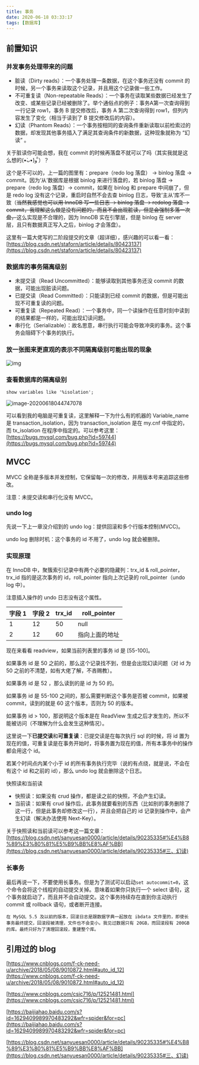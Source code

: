 ```yaml
---
title: 事务
date: 2020-06-18 03:33:17
tags: [数据库] 
---
```


## 前置知识

### 并发事务处理带来的问题

* 脏读（Dirty reads）：一个事务处理一条数据，在这个事务还没有 commit 的时候，另一个事务来读取这个记录，并且用这个记录做一些工作。
* 不可重复读（Non-repeatable Reads）：一个事务在读取某些数据已经发生了改变、或某些记录已经被删除了。举个通俗点的例子：事务A第一次查询得到一行记录 row1，事务 B 提交修改后，事务 A 第二次查询得到 row1，但列内容发生了变化（相当于读到了 B 提交修改后的内容）。
* 幻读（Phantom Reads）：一个事务按相同的查询条件重新读取以前检索过的数据，却发现其他事务插入了满足其查询条件的新数据，这种现象就称为 “幻读” 。

关于脏读你可能会想，我在 commit 的时候再落盘不就可以了吗（其实我就是这么想的(•̀ᴗ•́)و ̑̑）？

这个是不可以的，上一篇的图里有：prepare（redo log 落盘） -> binlog 落盘 -> commit。因为‘从’数据库是根据 binlog 来进行落盘的，若 binlog 落盘 -> prepare（redo log 落盘）-> commit，如果在 binlog 和 prepare 中间崩了，但是 redo log 没有这个记录，重启时自然不会去查 binlog 日志，导致‘主从’库不一致（~~当然我感觉也可以用 InnoDB 写一些日志 -> binlog 落盘 -> redolog 落盘 -> commit，我理解这么做是没有问题的，而且不会出现脏读，但是会强制多落一次盘，~~这么实现是不合理的，因为 InnoDB 实在引擎层，但是 binlog 在 server 层，且只有数据真正写入之后，binlog 才会落盘）。

这里有一篇大佬写的二阶段提交的文章（超详细），感兴趣的可以看一看：[https://blog.csdn.net/staforn/article/details/80423137](https://blog.csdn.net/staforn/article/details/80423137)

### 数据库的事务隔离级别

* 未提交读（Read Uncommitted）：能够读取到其他事务还没 commit 的数据，可能出现脏读问题。
* 已提交读（Read Committed）：只能读到已经 commit 的数据，但是可能出现不可重复读的问题。
* 可重复读（Repeated Read）：一个事务中，同一个读操作在任意时刻中读到的结果都是一样的，可能出现幻读问题。
* 串行化（Serializable）：故名思意，串行执行可能会导致冲突的事务。这个事务会阻碍下个事务的执行。

### 放一张图来更直观的表示不同隔离级别可能出现的现象

![img](/images/2020618-0440.png)

### 查看数据库的隔离级别

```
show variables like '%isolation';
```

![image-20200618044747078](/images/image-20200618044747078.png)

可以看到我的电脑是可重复读，这里解释一下为什么有的机器的 Variable_name 是 transaction_isolation，因为 transaction_isolation 是在 my.cnf 中指定的，而 tx_isolation 在程序中指定的。可以参考这里：[https://bugs.mysql.com/bug.php?id=59744](https://bugs.mysql.com/bug.php?id=59744)

## MVCC

MVCC 全称是多版本并发控制，它保留每一次的修改，并用版本号来追踪这些修改。

注意：未提交读和串行化没有 MVCC。

### undo log

先说一下上一章没介绍到的 undo log：提供回滚和多个行版本控制(MVCC)。 

undo log 删除时机：这个事务的 id 不用了，undo log 就会被删除。

### 实现原理

在 InnoDB 中，聚簇索引记录中有两个必要的隐藏列：trx_id & roll_pointer，trx_id 指的是这次事务的 id，roll_pointer 指向上次记录的 roll_pointer（undo log 中）。

注意插入操作的 undo 日志没有这个属性。

| 字段 1 | 字段 2 | trx_id | roll_pointer   |
| ------ | ------ | ------ | -------------- |
| 1      | 12     | 50     | null           |
| 2      | 12     | 60     | 指向上面的地址 |

现在来看看 readview，如果当前列表里的事务 id 是 [55-100]。

如果事务 id 是 50 之前的，那么这个记录找不到，但是会出现幻读问题（对 id 为 50 之前的不清楚，如有大佬了解，不吝赐教）。

如果事务 id 是 52 ，那么读到的是 id 为 50 的。

如果事务 id 是 55-100 之间的，那么需要判断这个事务是否被 commit，如果被 commit，读到的就是 60 这个版本，否则为 50 的版本。

如果事务 id > 100，那说明这个版本是在 ReadView 生成之后才发生的，所以不能被访问（不理解为什么会发生这种情况）。

这里说一下**已提交读**和**可重复读**：已提交读是在每次执行 sql 的时候，将 id 置为现在的值，可重复读是在事务开始时，将事务置为现在的值，所有本事务中的操作都会用这个 id。

若某个时间点内某个小于 id 的所有事务执行完毕（说的有点绕，就是说，不会在有这个 id 和之前的 id），那么 undo log 就会删除这个日志。

快照读和当前读

* 快照读：如果没有 crud 操作，都是读之前的快照，不会产生幻读。
* 当前读：如果有 crud 操作后，此事务就要看别的东西（比如别的事务删除了这一行，但是此事务却修改这一行），并且会把自己的 id 记录到操作中，会产生幻读（解决办法使用 Next-Key）。

关于快照读和当前读可以参考这一篇文章：[https://blog.csdn.net/sanyuesan0000/article/details/90235335#%E4%B8%89%E3%80%81%E5%B9%BB%E8%AF%BB](https://blog.csdn.net/sanyuesan0000/article/details/90235335#三、幻读)

### 长事务

最后再说一下，不要使用长事务。但是为了测试可以启动`set autocommit=0`，这个命令会将这个线程的自动提交关掉。意味着如果你只执行一个 select 语句，这个事务就启动了，而且并不会自动提交。这个事务持续存在直到你主动执行 commit 或 rollback 语句，或者断开连接。

```
在 MySQL 5.5 及以前的版本，回滚日志是跟数据字典一起放在 ibdata 文件里的，即使长事务最终提交，回滚段被清理，文件也不会变小。我见过数据只有 20GB，而回滚段有 200GB 的库。最终只好为了清理回滚段，重建整个库。
```

## 引用过的 blog

[https://www.cnblogs.com/f-ck-need-u/archive/2018/05/08/9010872.html#auto_id_12](https://www.cnblogs.com/f-ck-need-u/archive/2018/05/08/9010872.html#auto_id_12)

[https://www.cnblogs.com/csic716/p/12521481.html](https://www.cnblogs.com/csic716/p/12521481.html)

[https://baijiahao.baidu.com/s?id=1629409989970483292&wfr=spider&for=pc](https://baijiahao.baidu.com/s?id=1629409989970483292&wfr=spider&for=pc)

[https://blog.csdn.net/sanyuesan0000/article/details/90235335#%E4%B8%89%E3%80%81%E5%B9%BB%E8%AF%BB](https://blog.csdn.net/sanyuesan0000/article/details/90235335#三、幻读)